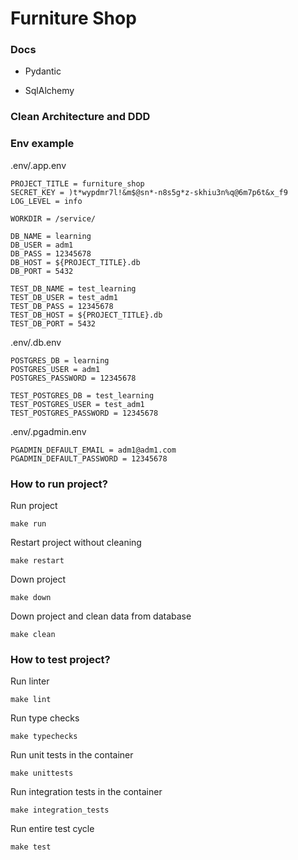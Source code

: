 # Furniture Shop

### Docs

* Pydantic

* SqlAlchemy

### Clean Architecture and DDD


### Env example

.env/.app.env

```text
PROJECT_TITLE = furniture_shop
SECRET_KEY = )t*wypdmr7l!&m$@sn*-n8s5g*z-skhiu3n%q@6m7p6t&x_f9
LOG_LEVEL = info

WORKDIR = /service/

DB_NAME = learning
DB_USER = adm1
DB_PASS = 12345678
DB_HOST = ${PROJECT_TITLE}.db
DB_PORT = 5432

TEST_DB_NAME = test_learning
TEST_DB_USER = test_adm1
TEST_DB_PASS = 12345678
TEST_DB_HOST = ${PROJECT_TITLE}.db
TEST_DB_PORT = 5432
```

.env/.db.env

```text
POSTGRES_DB = learning
POSTGRES_USER = adm1
POSTGRES_PASSWORD = 12345678

TEST_POSTGRES_DB = test_learning
TEST_POSTGRES_USER = test_adm1
TEST_POSTGRES_PASSWORD = 12345678
```

.env/.pgadmin.env

```text
PGADMIN_DEFAULT_EMAIL = adm1@adm1.com
PGADMIN_DEFAULT_PASSWORD = 12345678
```

### How to run project?

Run project
```
make run
```

Restart project without cleaning
```
make restart
```

Down project
```
make down
```

Down project and clean data from database
```
make clean
```



### How to test project?

Run linter
```
make lint
```

Run type checks
```
make typechecks
```

Run unit tests in the container
```
make unittests
```

Run integration tests in the container
```
make integration_tests
```

Run entire test cycle
```
make test
```

